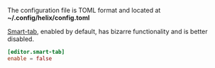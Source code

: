 The configuration file is TOML format and located at **~/.config/helix/config.toml**

[Smart-tab](https://docs.helix-editor.com/editor.html#editorsmart-tab-section), enabled by default, has bizarre functionality and is better disabled.

```toml title="Disable smart-tab"
[editor.smart-tab]
enable = false
```

